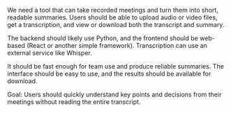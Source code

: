 We need a tool that can take recorded meetings and turn them into short, readable summaries.
Users should be able to upload audio or video files, get a transcription, and view or download both the transcript and summary.

The backend should likely use Python, and the frontend should be web-based (React or another simple framework). Transcription can use an external service like Whisper.

It should be fast enough for team use and produce reliable summaries. The interface should be easy to use, and the results should be available for download.

Goal: Users should quickly understand key points and decisions from their meetings without reading the entire transcript.